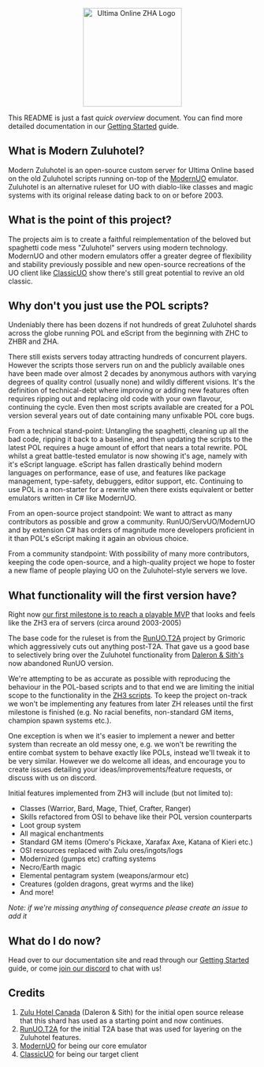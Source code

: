 <p align="center">
    <img src="https://i.imgur.com/KNDuNQs.png" width="200" height="200"  alt="Ultima Online ZHA Logo">
</p>

This README is just a fast *quick overview* document. You can find more detailed documentation in our [Getting Started](https://zuluhotel.com.au/modernzhdocs/docs/getting-started/) guide.

What is Modern Zuluhotel?
--------------
Modern Zuluhotel is an open-source custom server for Ultima Online based on the old Zuluhotel scripts running on-top of the [ModernUO](https://github.com/modernuo/ModernUO/) emulator.
Zuluhotel is an alternative ruleset for UO with diablo-like classes and magic systems with its original release dating back to on or before 2003. 

What is the point of this project?
--------------
The projects aim is to create a faithful reimplementation of the beloved but spaghetti code mess "Zuluhotel" servers using modern technology.
ModernUO and other modern emulators offer a greater degree of flexibility and stability previously possible and new open-source recreations of the UO client like [ClassicUO](https://github.com/andreakarasho/ClassicUO) show there's still great potential to revive an old classic.

Why don't you just use the POL scripts?
--------------

Undeniably there has been dozens if not hundreds of great Zuluhotel shards across the globe running POL and eScript from the beginning with ZHC to ZHBR and ZHA. 

There still exists servers today attracting hundreds of concurrent players. However the scripts those servers run on and the publicly available ones have been made over almost 2 decades by anonymous authors with varying degrees of quality control (usually none) and wildly different visions. 
It's the definition of technical-debt where improving or adding new features often requires ripping out and replacing old code with your own flavour, continuing the cycle. Even then most scripts available are created for a POL version several years out of date containing many unfixable POL core bugs. 

From a technical stand-point: Untangling the spaghetti, cleaning up all the bad code, ripping it back to a baseline, and then updating the scripts to the latest POL requires a huge amount of effort that nears a total rewrite. 
POL whilst a great battle-tested emulator is now showing it's age, namely with it's eScript language. eScript has fallen drastically behind modern languages on performance, ease of use, and features like package management, type-safety, debuggers, editor support, etc.
Continuing to use POL is a non-starter for a rewrite when there exists equivalent or better emulators written in C# like ModernUO.

From an open-source project standpoint: We want to attract as many contributors as possible and grow a community. RunUO/ServUO/ModernUO and by extension C# has orders of magnitude more developers proficient in it than POL's eScript making it again an obvious choice.

From a community standpoint: With possibility of many more contributors, keeping the code open-source, and a high-quality project we hope to foster a new flame of people playing UO on the Zuluhotel-style servers we love.

What functionality will the first version have?
--------------
Right now [our first milestone is to reach a playable MVP](https://github.com/zuluhotelaustralia/zuluhotel/milestone/1) that looks and feels like the ZH3 era of servers (circa around 2003-2005)

The base code for the ruleset is from the [RunUO.T2A](https://github.com/Grimoric/RunUO.T2A) project by Grimoric which aggressively cuts out anything post-T2A.
That gave us a good base to selectively bring over the Zuluhotel functionality from [Daleron & Sith's](https://zuluhotel.ca/) now abandoned RunUO version.

We're attempting to be as accurate as possible with reproducing the behaviour in the POL-based scripts and to that end we are limiting the initial scope to the functionality in the [ZH3 scripts](https://github.com/zuluhotelaustralia/uoaus).
To keep the project on-track we won't be implementing any features from later ZH releases until the first milestone is finished (e.g. No racial benefits, non-standard GM items, champion spawn systems etc.). 

One exception is when we it's easier to implement a newer and better system than recreate an old messy one, e.g. we won't be rewriting the entire combat system to behave exactly like POLs, instead we'll tweak it to be very similar.
However we do welcome all ideas, and encourage you to create issues detailing your ideas/improvements/feature requests, or discuss with us on discord.

Initial features implemented from ZH3 will include (but not limited to):

 - Classes (Warrior, Bard, Mage, Thief, Crafter, Ranger)
 - Skills refactored from OSI to behave like their POL version counterparts
 - Loot group system
 - All magical enchantments
 - Standard GM items (Omero's Pickaxe, Xarafax Axe, Katana of Kieri etc.)
 - OSI resources replaced with Zulu ores/ingots/logs
 - Modernized (gumps etc) crafting systems
 - Necro/Earth magic
 - Elemental pentagram system (weapons/armour etc)
 - Creatures (golden dragons, great wyrms and the like)
 - And more!

*Note: if we're missing anything of consequence please create an issue to add it*

What do I do now?
-------------
Head over to our documentation site and read through our [Getting Started](https://zuluhotel.com.au/modernzhdocs/docs/getting-started/) guide, or come [join our discord](https://discord.gg/TNtDtK2sG4) to chat with us!

Credits
--------------
1. [Zulu Hotel Canada](https://zuluhotel.ca/) (Daleron & Sith) for the initial open source release that this shard has used as a starting point and now continues.
2. [RunUO.T2A](https://github.com/Grimoric/RunUO.T2A) for the initial T2A base that was used for layering on the Zuluhotel features.
3. [ModernUO](https://github.com/modernuo/ModernUO/) for being our core emulator
4. [ClassicUO](https://github.com/andreakarasho/ClassicUO) for being our target client